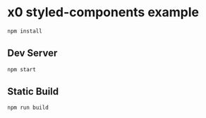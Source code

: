 
# x0 styled-components example

```sh
npm install
```

## Dev Server

```sh
npm start
```

## Static Build

```sh
npm run build
```

